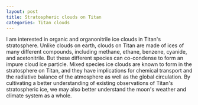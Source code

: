 ```yaml
---
layout: post
title: Stratospheric clouds on Titan
categories: Titan clouds
---
```


I am interested in organic and organonitrile ice clouds in Titan's stratosphere. Unlike clouds on earth, clouds on Titan are made of ices of many different compounds, including methane, ethane, benzene, cyanide, and acetonitrile. But these different species can co-condense to form an impure cloud ice particle. Mixed species ice clouds are known to form in the stratosphere on Titan, and they have implications for chemical transport and the radiative balance of the atmosphere as well as the global circulation. By cultivating a better understanding of existing observations of Titan's stratospheric ice, we may also better understand the moon's weather and climate system as a whole.


